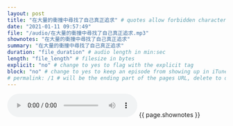 ```yaml
---
layout: post
title: "在大量的衝撞中尋找了自己真正追求" # quotes allow forbidden characters like the colon
date: "2021-01-11 09:57:49"
file: "/audio/在大量的衝撞中尋找了自己真正追求.mp3"
shownotes: "在大量的衝撞中尋找了自己真正追求"
summary: "在大量的衝撞中尋找了自己真正追求"
duration: "file_duration" # audio length in min:sec
length: "file_length" # filesize in bytes
explicit: "no" # change to yes to flag with the explicit tag
block: "no" # change to yes to keep an episode from showing up in iTunes
# permalink: /1 # will be the ending part of the pages URL, delete to default to the title
---
```


<audio controls>
<source src="{{site.url}}{{site.baseurl}}{{ page.file }}" type="audio/x-mp3">
Your browser does not support the audio element.
</audio>
{{ page.shownotes }}
